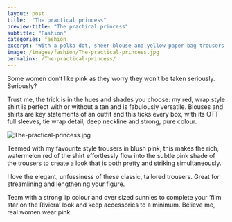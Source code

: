 ```yaml
---
layout: post
title:  "The practical princess"
preview-title: "The practical princess"
subtitle: "Fashion"
categories: fashion
excerpt: "With a polka dot, sheer blouse and yellow paper bag trousers. The spot design is bang on trend whilst preserving your modesty and the boat neckline, as favoured by new Royal Meghan Markle" 
image: /images/fashion/The-practical-princess.jpg
permalink: /The-practical-princess/
---
```

<div class="row justify-content-center">
<div class="col">
<p>Some women don’t like pink as they worry they won’t be taken seriously. Seriously?</p>
<p>Trust me, the trick is in the hues and shades you choose: my red, wrap style shirt is perfect with or without a tan and is fabulously versatile. Blouses and shirts are key statements of an outfit and this ticks every box, with its OTT full sleeves, tie wrap detail, deep neckline and strong, pure colour.</p>
<p><img src="{{ '/images/fashion/The-practical-princess.jpg' | prepend: SourceUrl }}" alt="The-practical-princess.jpg"></p>
<p>Teamed with my favourite style trousers in blush pink, this makes the rich, watermelon red of the shirt effortlessly flow into the subtle pink shade of the trousers to create a look that is both pretty and striking simultaneously.</p>
<p>I love the elegant, unfussiness of these classic, tailored trousers. Great for streamlining and lengthening your figure.</p>
<p>Team with a strong lip colour and over sized sunnies to complete your ’film star on the Riviera’ look and keep accessories to a minimum. Believe me, real women wear pink.</p>
</div>
</div>